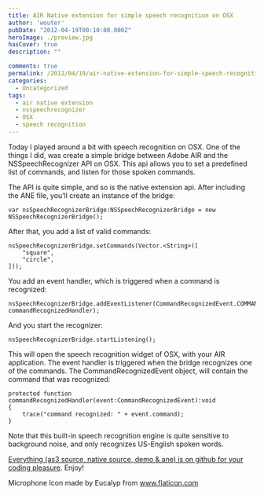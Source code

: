 ```yaml
---
title: AIR Native extension for simple speech recognition on OSX
author: 'wouter'
pubDate: "2012-04-19T00:10:00.000Z"
heroImage: ./preview.jpg
hasCover: true
description: ""

comments: true
permalink: /2012/04/19/air-native-extension-for-simple-speech-recognition-on-osx/
categories:
  - Uncategorized
tags:
  - air native extension
  - nsspeechrecognizer
  - OSX
  - speech recognition
---
```

Today I played around a bit with speech recognition on OSX. One of the things I did, was create a simple bridge between Adobe AIR and the NSSpeechRecognizer API on OSX. This api allows you to set a predefined list of commands, and listen for those spoken commands.

The API is quite simple, and so is the native extension api. After including the ANE file, you’ll create an instance of the bridge:

```actionscript-3
var nsSpeechRecognizerBridge:NSSpeechRecognizerBridge = new NSSpeechRecognizerBridge();
```

After that, you add a list of valid commands:

```actionscript-3
nsSpeechRecognizerBridge.setCommands(Vector.<String>([
    "square", 
    "circle",
]));
```

You add an event handler, which is triggered when a command is recognized:

```actionscript-3
nsSpeechRecognizerBridge.addEventListener(CommandRecognizedEvent.COMMAND_RECOGNIZED, commandRecognizedHandler);
```

And you start the recognizer:

```actionscript-3
nsSpeechRecognizerBridge.startListening();
```

This will open the speech recognition widget of OSX, with your AIR application. The event handler is triggered when the bridge recognizes one of the commands. The CommandRecognizedEvent object, will contain the command that was recognized:

```actionscript-3
protected function commandRecognizedHandler(event:CommandRecognizedEvent):void
{
    trace("command recognized: " + event.command);
}
```

Note that this built-in speech recognition engine is quite sensitive to background noise, and only recognizes US-English spoken words.

[Everything (as3 source, native source, demo & ane) is on github for your coding pleasure][1]. Enjoy!

Microphone Icon made by Eucalyp from www.flaticon.com

[1]: https://github.com/wouterverweirder/AIR-OSX-NSSpeechRecognizerBridge-Extension		"Code on Github"